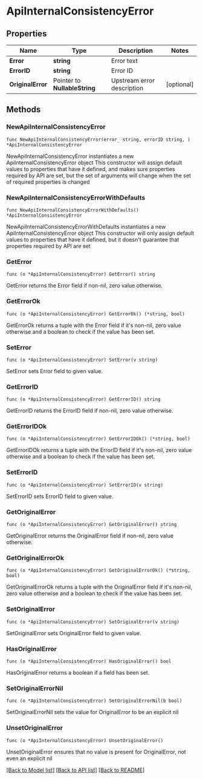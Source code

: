 # ApiInternalConsistencyError

## Properties

Name | Type | Description | Notes
------------ | ------------- | ------------- | -------------
**Error** | **string** | Error text | 
**ErrorID** | **string** | Error ID | 
**OriginalError** | Pointer to **NullableString** | Upstream error description | [optional] 

## Methods

### NewApiInternalConsistencyError

`func NewApiInternalConsistencyError(error_ string, errorID string, ) *ApiInternalConsistencyError`

NewApiInternalConsistencyError instantiates a new ApiInternalConsistencyError object
This constructor will assign default values to properties that have it defined,
and makes sure properties required by API are set, but the set of arguments
will change when the set of required properties is changed

### NewApiInternalConsistencyErrorWithDefaults

`func NewApiInternalConsistencyErrorWithDefaults() *ApiInternalConsistencyError`

NewApiInternalConsistencyErrorWithDefaults instantiates a new ApiInternalConsistencyError object
This constructor will only assign default values to properties that have it defined,
but it doesn't guarantee that properties required by API are set

### GetError

`func (o *ApiInternalConsistencyError) GetError() string`

GetError returns the Error field if non-nil, zero value otherwise.

### GetErrorOk

`func (o *ApiInternalConsistencyError) GetErrorOk() (*string, bool)`

GetErrorOk returns a tuple with the Error field if it's non-nil, zero value otherwise
and a boolean to check if the value has been set.

### SetError

`func (o *ApiInternalConsistencyError) SetError(v string)`

SetError sets Error field to given value.


### GetErrorID

`func (o *ApiInternalConsistencyError) GetErrorID() string`

GetErrorID returns the ErrorID field if non-nil, zero value otherwise.

### GetErrorIDOk

`func (o *ApiInternalConsistencyError) GetErrorIDOk() (*string, bool)`

GetErrorIDOk returns a tuple with the ErrorID field if it's non-nil, zero value otherwise
and a boolean to check if the value has been set.

### SetErrorID

`func (o *ApiInternalConsistencyError) SetErrorID(v string)`

SetErrorID sets ErrorID field to given value.


### GetOriginalError

`func (o *ApiInternalConsistencyError) GetOriginalError() string`

GetOriginalError returns the OriginalError field if non-nil, zero value otherwise.

### GetOriginalErrorOk

`func (o *ApiInternalConsistencyError) GetOriginalErrorOk() (*string, bool)`

GetOriginalErrorOk returns a tuple with the OriginalError field if it's non-nil, zero value otherwise
and a boolean to check if the value has been set.

### SetOriginalError

`func (o *ApiInternalConsistencyError) SetOriginalError(v string)`

SetOriginalError sets OriginalError field to given value.

### HasOriginalError

`func (o *ApiInternalConsistencyError) HasOriginalError() bool`

HasOriginalError returns a boolean if a field has been set.

### SetOriginalErrorNil

`func (o *ApiInternalConsistencyError) SetOriginalErrorNil(b bool)`

 SetOriginalErrorNil sets the value for OriginalError to be an explicit nil

### UnsetOriginalError
`func (o *ApiInternalConsistencyError) UnsetOriginalError()`

UnsetOriginalError ensures that no value is present for OriginalError, not even an explicit nil

[[Back to Model list]](../README.md#documentation-for-models) [[Back to API list]](../README.md#documentation-for-api-endpoints) [[Back to README]](../README.md)



